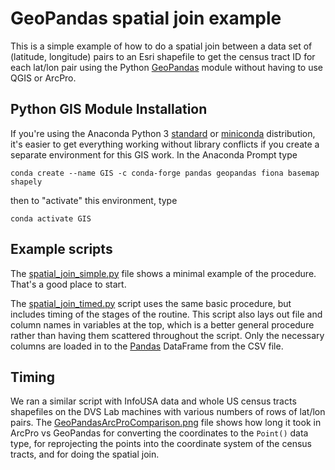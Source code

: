 # GeoPandas spatial join example

This is a simple example of how to do a spatial join between a data
set of (latitude, longitude) pairs to an Esri shapefile to get the census
tract ID for each lat/lon pair using the Python 
[GeoPandas](http://geopandas.org/)
module without having to use QGIS or ArcPro.

## Python GIS Module Installation

If you're using the Anaconda Python 3 
[standard](https://www.anaconda.com/distribution/) or 
[miniconda](https://docs.conda.io/en/latest/miniconda.html)
distribution, it's easier to get everything working without library conflicts if you
create a separate environment for this GIS work. In the Anaconda Prompt type

```
conda create --name GIS -c conda-forge pandas geopandas fiona basemap shapely
```

then to "activate" this environment, type

```
conda activate GIS
```

## Example scripts

The [spatial_join_simple.py]() file shows a minimal example of the procedure. That's
a good place to start.

The [spatial_join_timed.py](spatial_join_timed.py) script uses the same basic procedure, but includes timing
of the stages of the routine. This script also lays out file and column names in 
variables at the top, which is a better general procedure rather than having them 
scattered throughout the script.
Only the necessary columns are loaded in to the [Pandas](https://pandas.pydata.org/) 
DataFrame from the CSV file.

## Timing

We ran a similar script with InfoUSA data and whole US census tracts shapefiles
on the DVS Lab machines with various numbers of rows of lat/lon pairs. The 
[GeoPandasArcProComparison.png]() file shows how long it took in ArcPro vs GeoPandas for
converting the coordinates to the `Point()` data type, for reprojecting the points into
the coordinate system of the census tracts, and for doing the spatial join.
